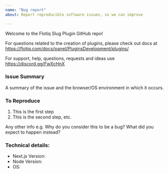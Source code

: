 ```yaml
---
name: "Bug report"
about: Report reproducible software issues, so we can improve

---
```


Welcome to the Flotiq Slug Plugin GitHub repo!

For questions related to the creation of plugins, please check out docs at https://flotiq.com/docs/panel/PluginsDevelopment/plugins/

For support, help, questions, requests and ideas use https://discord.gg/FwXcHnX

### Issue Summary

A summary of the issue and the browser/OS environment in which it occurs.

### To Reproduce

1. This is the first step
2. This is the second step, etc.

Any other info e.g. Why do you consider this to be a bug? What did you expect to happen instead?

### Technical details:

* Next.js Version:
* Node Version:
* OS:
